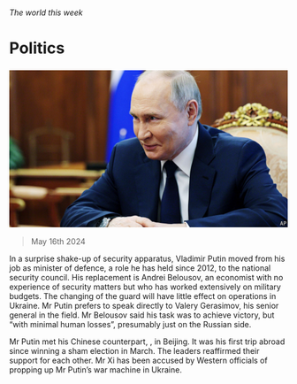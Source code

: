 ###### The world this week

# Politics 

#####  

![image](images/20240518_WWP002.jpg) 

> May 16th 2024 

In a surprise shake-up of  security apparatus, Vladimir Putin moved  from his job as minister of defence, a role he has held since 2012, to the national security council. His replacement is Andrei Belousov, an economist with no experience of security matters but who has worked extensively on military budgets. The changing of the guard will have little effect on operations in Ukraine. Mr Putin prefers to speak directly to Valery Gerasimov, his senior general in the field. Mr Belousov said his task was to achieve victory, but “with minimal human losses”, presumably just on the Russian side.

Mr Putin met his Chinese counterpart, , in Beijing. It was his first trip abroad since winning a sham election in March. The leaders reaffirmed their support for each other. Mr Xi has been accused by Western officials of propping up Mr Putin’s war machine in Ukraine.

